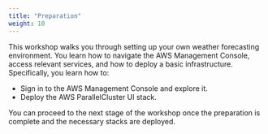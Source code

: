 ```yaml
---
title: "Preparation"
weight: 10
---
```


This workshop walks you through setting up your own weather forecasting environment. You learn how to navigate the AWS Management Console, access relevant services, and how to deploy a basic infrastructure. Specifically, you learn how to:

* Sign in to the AWS Management Console and explore it.
* Deploy the AWS ParallelCluster UI stack.

You can proceed to the next stage of the workshop once the preparation is complete and the necessary stacks are deployed.
